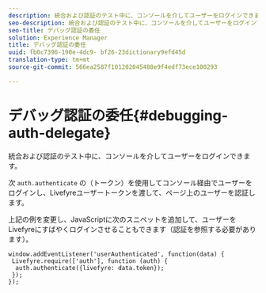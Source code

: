 ```yaml
---
description: 統合および認証のテスト中に、コンソールを介してユーザーをログインできます。
seo-description: 統合および認証のテスト中に、コンソールを介してユーザーをログインできます。
seo-title: デバッグ認証の委任
solution: Experience Manager
title: デバッグ認証の委任
uuid: fb0c7396-190e-4dc9- bf26-23dictionary9efd45d
translation-type: tm+mt
source-git-commit: 566ea2587f101202045488e9f4edf73ece100293

---
```



# デバッグ認証の委任{#debugging-auth-delegate}

統合および認証のテスト中に、コンソールを介してユーザーをログインできます。

次 `auth.authenticate` の（トークン）を使用してコンソール経由でユーザーをログインし、Livefyreユーザートークンを渡して、ページ上のユーザーを認証します。

上記の例を変更し、JavaScriptに次のスニペットを追加して、ユーザーをLivefyreにすばやくログインさせることもできます（認証を参照する必要があります）。

```
window.addEventListener('userAuthenticated', function(data) { 
 Livefyre.require(['auth'], function (auth) { 
  auth.authenticate({livefyre: data.token}); 
 }); 
});
```

